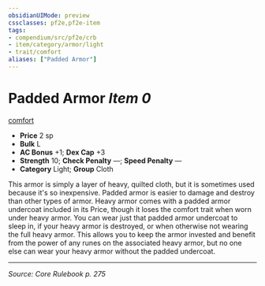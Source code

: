 ```yaml
---
obsidianUIMode: preview
cssclasses: pf2e,pf2e-item
tags:
- compendium/src/pf2e/crb
- item/category/armor/light
- trait/comfort
aliases: ["Padded Armor"]
---
```

# Padded Armor *Item 0*  
[comfort](rules/traits/comfort.md "Comfort Armor Trait")  

- **Price** 2 sp
- **Bulk** L
- **AC Bonus** +1; **Dex Cap** +3
- **Strength** 10; **Check Penalty** —; **Speed Penalty** —
- **Category** Light; **Group** Cloth 

This armor is simply a layer of heavy, quilted cloth, but it is sometimes used because it's so inexpensive. Padded armor is easier to damage and destroy than other types of armor. Heavy armor comes with a padded armor undercoat included in its Price, though it loses the comfort trait when worn under heavy armor. You can wear just that padded armor undercoat to sleep in, if your heavy armor is destroyed, or when otherwise not wearing the full heavy armor. This allows you to keep the armor invested and benefit from the power of any runes on the associated heavy armor, but no one else can wear your heavy armor without the padded undercoat.


---
*Source: Core Rulebook p. 275*